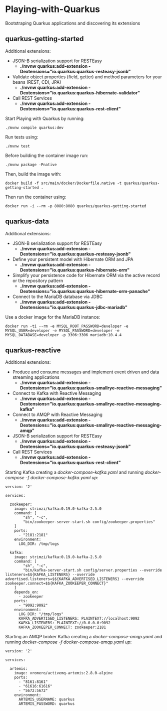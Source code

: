 # Playing-with-Quarkus

Bootstraping Quarkus applications and discovering its extensions

## quarkus-getting-started

Additional extensions:
- JSON-B serialization support for RESTEasy
  - **./mvnw quarkus:add-extension -Dextensions="io.quarkus:quarkus-resteasy-jsonb"**
- Validate object properties (field, getter) and method parameters for your beans (REST, CDI, JPA)
  - **./mvnw quarkus:add-extension -Dextensions="io.quarkus:quarkus-hibernate-validator"**
- Call REST Services
  - **./mvnw quarkus:add-extension -Dextensions="io.quarkus:quarkus-rest-client"**

Start Playing with Quarkus by running:
```
./mvnw compile quarkus:dev
```

Run tests using:
```
./mvnw test
```

Before building the container image run:
```
./mvnw package -Pnative
```

Then, build the image with:
```
docker build -f src/main/docker/Dockerfile.native -t quarkus/quarkus-getting-started .
```

Then run the container using:
```
docker run -i --rm -p 8080:8080 quarkus/quarkus-getting-started
```

## quarkus-data

Additional extensions:
- JSON-B serialization support for RESTEasy
  - **./mvnw quarkus:add-extension -Dextensions="io.quarkus:quarkus-resteasy-jsonb"**
- Define your persistent model with Hibernate ORM and JPA
  - **./mvnw quarkus:add-extension -Dextensions="io.quarkus:quarkus-hibernate-orm"**
- Simplify your persistence code for Hibernate ORM via the active record or the repository pattern
  - **./mvnw quarkus:add-extension -Dextensions="io.quarkus:quarkus-hibernate-orm-panache"**
- Connect to the MariaDB database via JDBC
  - **./mvnw quarkus:add-extension -Dextensions="io.quarkus:quarkus-jdbc-mariadb"**


Use a docker image for the MariaDB instance:

```
docker run -ti --rm -e MYSQL_ROOT_PASSWORD=developer -e MYSQL_USER=developer -e MYSQL_PASSWORD=developer -e MYSQL_DATABASE=developer -p 3306:3306 mariadb:10.4.4
```

## quarkus-reactive

Additional extensions:
- Produce and consume messages and implement event driven and data streaming applications
  - **./mvnw quarkus:add-extension -Dextensions="io.quarkus:quarkus-smallrye-reactive-messaging"**
- Connect to Kafka with Reactive Messaging
  - **./mvnw quarkus:add-extension -Dextensions="io.quarkus:quarkus-smallrye-reactive-messaging-kafka"**
- Connect to AMQP with Reactive Messaging
  - **./mvnw quarkus:add-extension -Dextensions="io.quarkus:quarkus-smallrye-reactive-messaging-amqp"**
- JSON-B serialization support for RESTEasy
  - **./mvnw quarkus:add-extension -Dextensions="io.quarkus:quarkus-resteasy-jsonb"** 
- Call REST Services
  - **./mvnw quarkus:add-extension -Dextensions="io.quarkus:quarkus-rest-client"**

Starting Kafka creating a *docker-compose-kafka.yaml* and running *docker-compose -f docker-compose-kafka.yaml up*:
```
version: '2'

services:

  zookeeper:
    image: strimzi/kafka:0.19.0-kafka-2.5.0
    command: [
        "sh", "-c",
        "bin/zookeeper-server-start.sh config/zookeeper.properties"
    ]
    ports:
      - "2181:2181"
    environment:
      LOG_DIR: /tmp/logs

  kafka:
    image: strimzi/kafka:0.19.0-kafka-2.5.0
    command: [
        "sh", "-c",
        "bin/kafka-server-start.sh config/server.properties --override listeners=$${KAFKA_LISTENERS} --override advertised.listeners=$${KAFKA_ADVERTISED_LISTENERS} --override zookeeper.connect=$${KAFKA_ZOOKEEPER_CONNECT}"
    ]
    depends_on:
      - zookeeper
    ports:
      - "9092:9092"
    environment:
      LOG_DIR: "/tmp/logs"
      KAFKA_ADVERTISED_LISTENERS: PLAINTEXT://localhost:9092
      KAFKA_LISTENERS: PLAINTEXT://0.0.0.0:9092
      KAFKA_ZOOKEEPER_CONNECT: zookeeper:2181

```

Starting an AMQP broker Kafka creating a *docker-compose-amqp.yaml* and running *docker-compose -f docker-compose-amqp.yaml up*:
```
version: '2'

services:

  artemis:
    image: vromero/activemq-artemis:2.8.0-alpine
    ports:
      - "8161:8161"
      - "61616:61616"
      - "5672:5672"
    environment:
      ARTEMIS_USERNAME: quarkus
      ARTEMIS_PASSWORD: quarkus
```